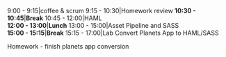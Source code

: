 9:00 - 9:15|coffee & scrum
9:15 - 10:30|Homework review
**10:30 - 10:45**|**Break**
10:45 - 12:00|HAML    
**12:00 - 13:00**|**Lunch**
13:00 - 15:00|Asset Pipeline and SASS   
**15:00 - 15:15**|**Break**
15:15 - 17:00|Lab Convert Planets App to HAML/SASS
    
Homework - finish planets app conversion    
    